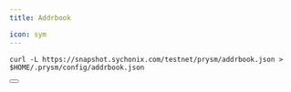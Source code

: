 ```yaml
---
title: Addrbook

icon: sym
---
```


<div class="code-block-wrapper">
  <pre><code>curl -L https://snapshot.sychonix.com/testnet/prysm/addrbook.json > $HOME/.prysm/config/addrbook.json</code></pre>
  <button class="copy-btn"><i class="fas fa-copy"></i></button>
</div>
